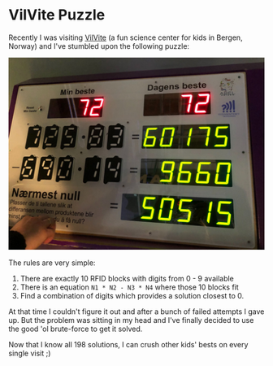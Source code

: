 VilVite Puzzle
==============

Recently I was visiting [VilVite](https://www.vilvite.no/) (a fun science center for kids in Bergen, Norway)
and I've stumbled upon the following puzzle:

![VilVite Puzzle](puzzle.jpg)

The rules are very simple:

1. There are exactly 10 RFID blocks with digits from 0 - 9 available
2. There is an equation `N1 * N2 - N3 * N4` where those 10 blocks fit
3. Find a combination of digits which provides a solution closest to 0.

At that time I couldn't figure it out and after a bunch of failed attempts I gave up.
But the problem was sitting in my head and I've finally decided to use the good 'ol brute-force to get it solved.

Now that I know all 198 solutions, I can crush other kids' bests on every single visit ;)